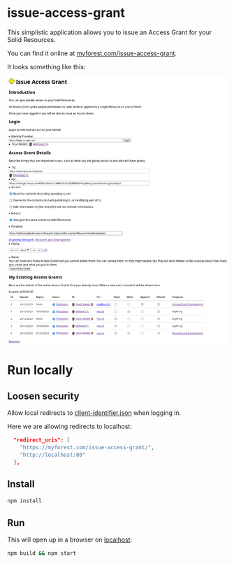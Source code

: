 # issue-access-grant

This simplistic application allows you to issue an Access Grant for your Solid Resources.

You can find it online at [myforest.com/issue-access-grant](https://myforest.com/issue-access-grant/).

It looks something like this:

![Screenshot of the application](docs/Screenshot_2023-12-25.png "Screenshot")

# Run locally

## Loosen security
Allow local redirects to [client-identifier.json](client-identifier.json) when logging in.

Here we are allowing redirects to localhost:

```JSON
  "redirect_uris": [
    "https://myforest.com/issue-access-grant/",
    "http://localhost:80"
  ],
```

## Install

```bash
npm install
```
## Run

This will open up in a browser on [localhost](http://localhost:8080):
```bash
npm build && npm start
```